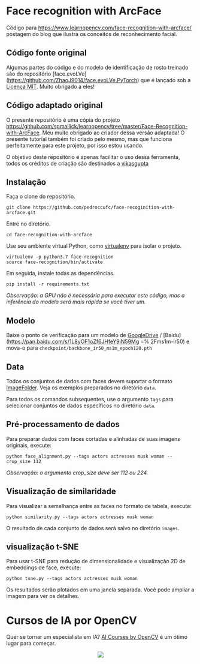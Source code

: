# Face recognition with ArcFace

Código para https://www.learnopencv.com/face-recognition-with-arcface/ postagem do blog que ilustra os conceitos de reconhecimento facial.

## Código fonte original

Algumas partes do código e do modelo de identificação de rosto treinado são do repositório [face.evoLVe] (https://github.com/ZhaoJ9014/face.evoLVe.PyTorch) que é lançado sob a [Licença MIT](https://github.com/ZhaoJ9014/face.evoLVe.PyTorch/blob/master/LICENÇA). Muito obrigado a eles!

## Código adaptado original

O presente repositório é uma cópia do projeto https://github.com/spmallick/learnopencv/tree/master/Face-Recognition-with-ArcFace. Meu muito obrigado ao criador dessa versão adaptada! O presente tutorial também foi criado pelo mesmo, mas que funciona perfeitamente para este projeto, por isso estou usando.

O objetivo deste repositório é apenas facilitar o uso dessa ferramenta, todos os créditos de criação são destinados a [vikasgupta](https://github.com/spmallick/learnopencv/commits?author=vikasgupta-github)

## Instalação

Faça o clone do repositório.

```
git clone https://github.com/pedroccufc/face-recoginition-with-arcface.git
```

Entre no diretório.

```
cd face-recognition-with-arcface
```

Use seu ambiente virtual Python, como [virtualenv](https://virtualenv.pypa.io/en/latest/) para isolar o projeto.

```
virtualenv -p python3.7 face-recognition
source face-recognition/bin/activate
```

Em seguida, instale todas as dependências.

```
pip install -r requirements.txt
```

_Observação: a GPU não é necessária para executar este código, mas a inferência do modelo será mais rápida se você tiver um._

## Modelo
Baixe o ponto de verificação para um modelo de [GoogleDrive](https://drive.google.com/drive/folders/1omzvXV_djVIW2A7I09DWMe9JR-9o_MYh) / [Baidu](https://pan.baidu.com/s/1L8yOF1oZf6JHfeY9iN59Mg =% 2Fms1m-ir50) e mova-o para `checkpoint/backbone_ir50_ms1m_epoch120.pth`
## Data

Todos os conjuntos de dados com faces devem suportar o formato [ImageFolder](https://pytorch.org/docs/stable/torchvision/datasets.html#imagefolder). Veja os exemplos preparados no diretório `data`.

Para todos os comandos subsequentes, use o argumento `tags` para selecionar conjuntos de dados específicos no diretório `data`.

## Pré-processamento de dados
Para preparar dados com faces cortadas e alinhadas de suas imagens originais, execute:

```
python face_alignment.py --tags actors actresses musk woman --crop_size 112
```

_Observação: o argumento crop_size deve ser 112 ou 224._

## Visualização de similaridade

Para visualizar a semelhança entre as faces no formato de tabela, execute:

```
python similarity.py --tags actors actresses musk woman
```

O resultado de cada conjunto de dados será salvo no diretório `images`.

## visualização t-SNE

Para usar t-SNE para redução de dimensionalidade e visualização 2D de embeddings de face, execute:

```
python tsne.py --tags actors actresses musk woman
```

Os resultados serão plotados em uma janela separada. Você pode ampliar a imagem para ver os detalhes.


# Cursos de IA por OpenCV

Quer se tornar um especialista em IA? [AI Courses by OpenCV](https://opencv.org/courses/) é um ótimo lugar para começar.

<a href="https://opencv.org/courses/">
<p align="center">
<img src="https://www.learnopencv.com/wp-content/uploads/2020/04/AI-Courses-By-OpenCV-Github.png">
</p>
</a>
